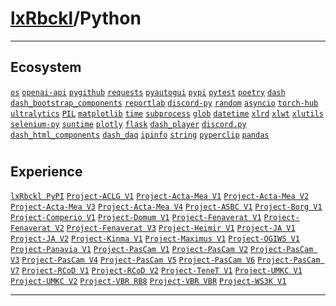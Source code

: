 # [lxRbckl](https://github.com/lxRbckl/lxRbckl/tree/main)/Python

---
## Ecosystem
[`os`](https://github.com/lxRbckl/lxRbckl/tree/main/Python/os/README.md) [`openai-api`](https://github.com/lxRbckl/lxRbckl/tree/main/Python/os/README.md/openai-api/README.md) [`pygithub`](https://github.com/lxRbckl/lxRbckl/tree/main/Python/os/README.md/openai-api/README.md/pygithub/README.md) [`requests`](https://github.com/lxRbckl/lxRbckl/tree/main/Python/os/README.md/openai-api/README.md/pygithub/README.md/requests/README.md) [`pyautogui`](https://github.com/lxRbckl/lxRbckl/tree/main/Python/os/README.md/openai-api/README.md/pygithub/README.md/requests/README.md/pyautogui/README.md) [`pypi`](https://github.com/lxRbckl/lxRbckl/tree/main/Python/os/README.md/openai-api/README.md/pygithub/README.md/requests/README.md/pyautogui/README.md/pypi/README.md) [`pytest`](https://github.com/lxRbckl/lxRbckl/tree/main/Python/os/README.md/openai-api/README.md/pygithub/README.md/requests/README.md/pyautogui/README.md/pypi/README.md/pytest/README.md) [`poetry`](https://github.com/lxRbckl/lxRbckl/tree/main/Python/os/README.md/poetry/README.md) [`dash`](https://github.com/lxRbckl/lxRbckl/tree/main/Python/os/README.md/poetry/README.md/dash/README.md) [`dash_bootstrap_components`](https://github.com/lxRbckl/lxRbckl/tree/main/Python/os/README.md/poetry/README.md/dash/README.md/dash_bootstrap_components/README.md) [`reportlab`](https://github.com/lxRbckl/lxRbckl/tree/main/Python/os/README.md/poetry/README.md/dash/README.md/dash_bootstrap_components/README.md/reportlab/README.md) [`discord-py`](https://github.com/lxRbckl/lxRbckl/tree/main/Python/os/README.md/discord-py/README.md) [`random`](https://github.com/lxRbckl/lxRbckl/tree/main/Python/dash/README.md/dash_bootstrap_components/README.md/poetry/README.md/os/README.md/random/README.md) [`asyncio`](https://github.com/lxRbckl/lxRbckl/tree/main/Python/dash/README.md/dash_bootstrap_components/README.md/poetry/README.md/os/README.md/random/README.md/asyncio/README.md) [`torch-hub`](https://github.com/lxRbckl/lxRbckl/tree/main/Python/dash/README.md/dash_bootstrap_components/README.md/poetry/README.md/os/README.md/random/README.md/asyncio/README.md/torch-hub/README.md) [`ultralytics`](https://github.com/lxRbckl/lxRbckl/tree/main/Python/dash/README.md/dash_bootstrap_components/README.md/poetry/README.md/os/README.md/random/README.md/asyncio/README.md/torch-hub/README.md/ultralytics/README.md) [`PIL`](https://github.com/lxRbckl/lxRbckl/tree/main/Python/dash/README.md/dash_bootstrap_components/README.md/poetry/README.md/os/README.md/random/README.md/asyncio/README.md/torch-hub/README.md/ultralytics/README.md/PIL/README.md) [`matplotlib`](https://github.com/lxRbckl/lxRbckl/tree/main/Python/matplotlib/README.md) [`time`](https://github.com/lxRbckl/lxRbckl/tree/main/Python/matplotlib/README.md/random/README.md/time/README.md) [`subprocess`](https://github.com/lxRbckl/lxRbckl/tree/main/Python/matplotlib/README.md/random/README.md/time/README.md/subprocess/README.md) [`glob`](https://github.com/lxRbckl/lxRbckl/tree/main/Python/matplotlib/README.md/random/README.md/time/README.md/subprocess/README.md/glob/README.md) [`datetime`](https://github.com/lxRbckl/lxRbckl/tree/main/Python/matplotlib/README.md/random/README.md/time/README.md/subprocess/README.md/glob/README.md/datetime/README.md) [`xlrd`](https://github.com/lxRbckl/lxRbckl/tree/main/Python/matplotlib/README.md/random/README.md/time/README.md/subprocess/README.md/glob/README.md/datetime/README.md/xlrd/README.md) [`xlwt`](https://github.com/lxRbckl/lxRbckl/tree/main/Python/matplotlib/README.md/random/README.md/time/README.md/subprocess/README.md/glob/README.md/datetime/README.md/xlrd/README.md/xlwt/README.md) [`xlutils`](https://github.com/lxRbckl/lxRbckl/tree/main/Python/matplotlib/README.md/random/README.md/time/README.md/subprocess/README.md/glob/README.md/datetime/README.md/xlrd/README.md/xlwt/README.md/os/README.md/xlutils/README.md) [`selenium-py`](https://github.com/lxRbckl/lxRbckl/tree/main/Python/os/README.md/time/README.md/discord-py/README.md/xlutils/README.md/selenium-py/README.md) [`suntime`](https://github.com/lxRbckl/lxRbckl/tree/main/Python/suntime/README.md) [`plotly`](https://github.com/lxRbckl/lxRbckl/tree/main/Python/dash/README.md/plotly/README.md) [`flask`](https://github.com/lxRbckl/lxRbckl/tree/main/Python/dash/README.md/plotly/README.md/dash_bootstrap_components/README.md/os/README.md/flask/README.md) [`dash_player`](https://github.com/lxRbckl/lxRbckl/tree/main/Python/dash/README.md/dash_bootstrap_components/README.md/dash_player/README.md) [`discord.py`](https://github.com/lxRbckl/lxRbckl/tree/main/Python/pygithub/README.md/discord.py/README.md) [`dash_html_components`](https://github.com/lxRbckl/lxRbckl/tree/main/Python/dash/README.md/dash_html_components/README.md) [`dash_daq`](https://github.com/lxRbckl/lxRbckl/tree/main/Python/dash/README.md/dash_html_components/README.md/dash_daq/README.md) [`ipinfo`](https://github.com/lxRbckl/lxRbckl/tree/main/Python/dash/README.md/os/README.md/requests/README.md/random/README.md/ipinfo/README.md) [`string`](https://github.com/lxRbckl/lxRbckl/tree/main/Python/string/README.md) [`pyperclip`](https://github.com/lxRbckl/lxRbckl/tree/main/Python/random/README.md/string/README.md/glob/README.md/datetime/README.md/time/README.md/pyperclip/README.md) [`pandas`](https://github.com/lxRbckl/lxRbckl/tree/main/Python/pandas/README.md)

# 

## Experience
[`lxRbckl PyPI`](https://github.com/lxRbckl/lxRbckl/blob/PyPI/README.md) [`Project-ACLG V1`](https://github.com/lxRbckl/Project-ACLG/blob/V1/README.md) [`Project-Acta-Mea V1`](https://github.com/lxRbckl/Project-Acta-Mea/blob/V1/README.md) [`Project-Acta-Mea V2`](https://github.com/lxRbckl/Project-Acta-Mea/blob/V2/README.md) [`Project-Acta-Mea V3`](https://github.com/lxRbckl/Project-Acta-Mea/blob/V3/README.md) [`Project-Acta-Mea V4`](https://github.com/lxRbckl/Project-Acta-Mea/blob/V4/README.md) [`Project-ASBC V1`](https://github.com/lxRbckl/Project-ASBC/blob/V1/README.md) [`Project-Borg V1`](https://github.com/lxRbckl/Project-Borg/blob/V1/README.md) [`Project-Comperio V1`](https://github.com/lxRbckl/Project-Comperio/blob/V1/README.md) [`Project-Domum V1`](https://github.com/lxRbckl/Project-Domum/blob/V1/README.md) [`Project-Fenaverat V1`](https://github.com/lxRbckl/Project-Fenaverat/blob/V1/README.md) [`Project-Fenaverat V2`](https://github.com/lxRbckl/Project-Fenaverat/blob/V2/README.md) [`Project-Fenaverat V3`](https://github.com/lxRbckl/Project-Fenaverat/blob/V3/README.md) [`Project-Heimir V1`](https://github.com/lxRbckl/Project-Heimir/blob/V1/README.md) [`Project-JA V1`](https://github.com/lxRbckl/Project-JA/blob/V1/README.md) [`Project-JA V2`](https://github.com/lxRbckl/Project-JA/blob/V2/README.md) [`Project-Kinma V1`](https://github.com/lxRbckl/Project-Kinma/blob/V1/README.md) [`Project-Maximus V1`](https://github.com/lxRbckl/Project-Maximus/blob/V1/README.md) [`Project-OGIWS V1`](https://github.com/lxRbckl/Project-OGIWS/blob/V1/README.md) [`Project-Panavia V1`](https://github.com/lxRbckl/Project-Panavia/blob/V1/README.md) [`Project-PasCam V1`](https://github.com/lxRbckl/Project-PasCam/blob/V1/README.md) [`Project-PasCam V2`](https://github.com/lxRbckl/Project-PasCam/blob/V2/README.md) [`Project-PasCam V3`](https://github.com/lxRbckl/Project-PasCam/blob/V3/README.md) [`Project-PasCam V4`](https://github.com/lxRbckl/Project-PasCam/blob/V4/README.md) [`Project-PasCam V5`](https://github.com/lxRbckl/Project-PasCam/blob/V5/README.md) [`Project-PasCam V6`](https://github.com/lxRbckl/Project-PasCam/blob/V6/README.md) [`Project-PasCam V7`](https://github.com/lxRbckl/Project-PasCam/blob/V7/README.md) [`Project-RCoD V1`](https://github.com/lxRbckl/Project-RCoD/blob/V1/README.md) [`Project-RCoD V2`](https://github.com/lxRbckl/Project-RCoD/blob/V2/README.md) [`Project-TeneT V1`](https://github.com/lxRbckl/Project-TeneT/blob/V1/README.md) [`Project-UMKC V1`](https://github.com/lxRbckl/Project-UMKC/blob/V1/README.md) [`Project-UMKC V2`](https://github.com/lxRbckl/Project-UMKC/blob/V2/README.md) [`Project-VBR RB8`](https://github.com/lxRbckl/Project-VBR/blob/RB8/README.md) [`Project-VBR VBR`](https://github.com/lxRbckl/Project-VBR/blob/VBR/README.md) [`Project-WS3K V1`](https://github.com/lxRbckl/Project-WS3K/blob/V1/README.md)

---
